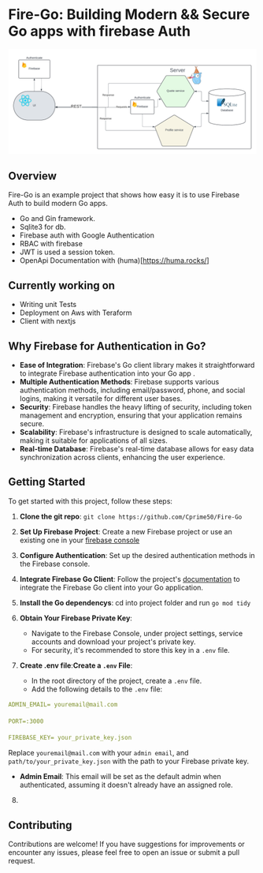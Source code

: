 # Fire-Go: Building Modern && Secure Go apps with firebase Auth

![Fire-Go Flow](https://github.com/Cprime50/Fire-Go/blob/master/fire-go-flow.png)

## Overview

Fire-Go is an example project that shows how easy it is to use Firebase Auth to build modern Go apps.

   - Go and Gin framework.
   - Sqlite3 for db.
   - Firebase auth with Google Authentication
   - RBAC with firebase
   - JWT is used a session token.
   - OpenApi Documentation with (huma)[https://huma.rocks/]

## Currently working on
- Writing unit Tests
- Deployment on Aws with Teraform
- Client with nextjs

<!-- ## Article
This article gives a very detailed guide on this application -->



## Why Firebase for Authentication in Go?


- **Ease of Integration**: Firebase's Go client library makes it straightforward to integrate Firebase authentication into your Go app .
- **Multiple Authentication Methods**: Firebase supports various authentication methods, including email/password, phone, and social logins, making it versatile for different user bases.
- **Security**: Firebase handles the heavy lifting of security, including token management and encryption, ensuring that your application remains secure.
- **Scalability**: Firebase's infrastructure is designed to scale automatically, making it suitable for applications of all sizes.
- **Real-time Database**: Firebase's real-time database allows for easy data synchronization across clients, enhancing the user experience.



## Getting Started

To get started with this project, follow these steps:

1. **Clone the git repo**: ```git clone https://github.com/Cprime50/Fire-Go```

2. **Set Up Firebase Project**: Create a new Firebase project or use an existing one in your [firebase console](https://console.firebase.google.com)

3. **Configure Authentication**: Set up the desired authentication methods in the Firebase console.

4. **Integrate Firebase Go Client**: Follow the project's [documentation](https://www.google.com/url?sa=t&rct=j&q=&esrc=s&source=web&cd=&ved=2ahUKEwjnl5XG7feEAxUgTUEAHW3LDbQQFnoECBYQAQ&url=https%3A%2F%2Ffirebaseopensource.com%2Fprojects%2Ffirebase%2Ffirebase-admin-go%2F&usg=AOvVaw1ee2k1xUMEFNFYBKMcoKqU&opi=89978449) to integrate the Firebase Go client into your Go application.

5. **Install the Go dependencys**: cd into project folder and run
```go mod tidy```


6. **Obtain Your Firebase Private Key**:
   - Navigate to the Firebase Console, under project settings, service accounts and download your project's private key.
   - For security, it's recommended to store this key in a `.env` file.

7. **Create .env file**:**Create a `.env` File**:
   - In the root directory of the project, create a `.env` file.
   - Add the following details to the `.env` file:

``` yaml
ADMIN_EMAIL= youremail@mail.com

PORT=:3000

FIREBASE_KEY= your_private_key.json
```

Replace `youremail@mail.com` with your `admin email`, and `path/to/your_private_key.json` with the path to your Firebase private key.

- **Admin Email**: This email will be set as the default admin when authenticated, assuming it doesn't already have an assigned role.

8. 


## Contributing

Contributions are welcome! If you have suggestions for improvements or encounter any issues, please feel free to open an issue or submit a pull request.

